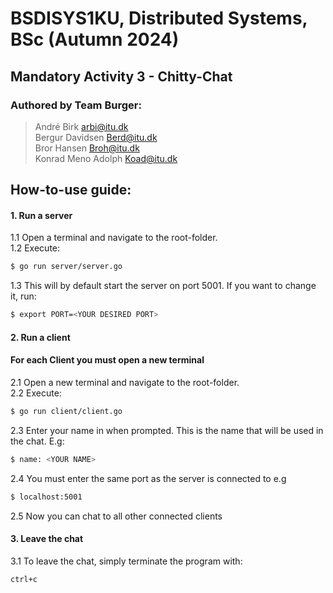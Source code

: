 # BSDISYS1KU, Distributed Systems, BSc (Autumn 2024)
## Mandatory Activity 3 - Chitty-Chat
### Authored by Team Burger:  
> André Birk <arbi@itu.dk>  
> Bergur Davidsen <Berd@itu.dk>  
> Bror Hansen <Broh@itu.dk>  
> Konrad Meno Adolph <Koad@itu.dk>  



## How-to-use guide:   
#### 1. Run a server  
1.1 Open a terminal and navigate to the root-folder.  
1.2 Execute: 
``` bash 
$ go run server/server.go
```  
1.3 This will by default start the server on port 5001. If you want to change it, run:
```bash
$ export PORT=<YOUR DESIRED PORT>
```

#### 2. Run a client  
#### **For each Client you must open a new terminal**  
2.1 Open a new terminal and navigate to the root-folder.  
2.2 Execute:
``` bash
$ go run client/client.go
```
2.3 Enter your name in when prompted. This is the name that will be used in the chat. E.g:
```bash
$ name: <YOUR NAME>
```

2.4 You must enter the same port as the server is connected to e.g

```bash
$ localhost:5001
```
2.5 Now you can chat to all other connected clients

#### 3. Leave the chat
3.1 To leave the chat, simply terminate the program with:
```bash
ctrl+c
```


